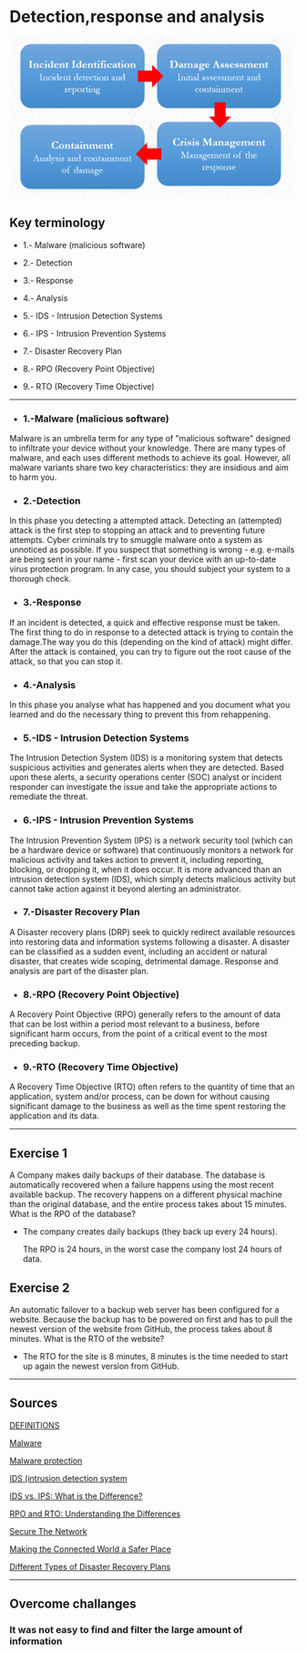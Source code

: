 # Detection,response and analysis

![DRA](../00_includes/SEC-08%20Detection%2C%20response%20and%20analysis/Detection-Response.PNG)


## Key terminology

- 1.- Malware (malicious software)

- 2.- Detection 

- 3.- Response

- 4.- Analysis 

- 5.- IDS - Intrusion Detection Systems

- 6.- IPS - Intrusion Prevention Systems

- 7.- Disaster Recovery Plan

- 8.- RPO (Recovery Point Objective)

- 9.- RTO (Recovery Time Objective)

---


- ### 1.-Malware (malicious software)
Malware is an umbrella term for any type of "malicious software" designed to infiltrate your device without your knowledge. There are many types of malware, and each uses different methods to achieve its goal. However, all malware variants share two key characteristics: they are insidious and aim to harm you.

- ### 2.-Detection
In this phase you detecting a attempted attack. Detecting an (attempted) attack is the first step to stopping an attack and to preventing future attempts.
Cyber ​​criminals try to smuggle malware onto a system as unnoticed as possible. If you suspect that something is wrong - e.g. e-mails are being sent in your name - first scan your device with an up-to-date virus protection program. In any case, you should subject your system to a thorough check.

- ### 3.-Response
If an incident is detected, a quick and effective response must be taken.
The first thing to do in response to a detected attack is trying to contain the damage.The way you do this (depending on the kind of attack) might differ. After the attack is contained, you can try to figure out the root cause of the attack, so that you can stop it.

- ###  4.-Analysis
In this phase you analyse what has happened and you document what you learned and do the necessary thing to prevent this from rehappening.

- ### 5.-IDS - Intrusion Detection Systems
The Intrusion Detection System (IDS) is a monitoring system that detects suspicious activities and generates alerts when they are detected. Based upon these alerts, a security operations center (SOC) analyst or incident responder can investigate the issue and take the appropriate actions to remediate the threat.

- ### 6.-IPS - Intrusion Prevention Systems
The Intrusion Prevention System (IPS) is a network security tool (which can be a hardware device or software) that continuously monitors a network for malicious activity and takes action to prevent it, including reporting, blocking, or dropping it, when it does occur. It is more advanced than an intrusion detection system (IDS), which simply detects malicious activity but cannot take action against it beyond alerting an administrator.

- ### 7.-Disaster Recovery Plan
A Disaster recovery plans (DRP) seek to quickly redirect available resources into restoring data and information systems following a disaster. A disaster can be classified as a sudden event, including an accident or natural disaster, that creates wide scoping, detrimental damage. Response and analysis are part of the disaster plan.

- ### 8.-RPO (Recovery Point Objective)
A Recovery Point Objective (RPO) generally refers to the amount of data that can be lost within a period most relevant to a business, before significant harm occurs, from the point of a critical event to the most preceding backup.

- ### 9.-RTO (Recovery Time Objective)
A Recovery Time Objective (RTO) often refers to the quantity of time that an application, system and/or process, can be down for without causing significant damage to the business as well as the time spent restoring the application and its data.

---


## Exercise 1

A Company makes daily backups of their database. The database is automatically recovered when a failure happens using the most recent available backup. The recovery happens on a different physical machine than the original database, and the entire process takes about 15 minutes. What is the RPO of the database?

- The company creates daily backups (they back up every 24 hours).

  The RPO is 24 hours, in the worst case the company lost 24 hours of data.

## Exercise 2

An automatic failover to a backup web server has been configured for a website. Because the backup has to be powered on first and has to pull the newest version of the website from GitHub, the process takes about 8 minutes. What is the RTO of the website?

- The RTO for the site is 8 minutes, 8 minutes is the time needed to start up again the newest version from GitHub.

---


## Sources

[DEFINITIONS](https://www.kaspersky.com/resource-center/definitions/)

[Malware](https://www.paloaltonetworks.com/cyberpedia/what-is-malware)

[Malware protection](https://www.cisco.com/c/en/us/products/security/advanced-malware-protection/)

[IDS (intrusion detection system](https://www.barracuda.com/glossary/intrusion-detection-system)

[IDS vs. IPS: What is the Difference?](https://www.varonis.com/blog/ids-vs-ips)

[RPO and RTO: Understanding the Differences](https://www.enterprisestorageforum.com/management/rpo-and-rto-understanding-the-differences/)

[Secure The Network](https://www.checkpoint.com/cyber-hub/network-security/)

[Making the Connected World a Safer Place](https://www.cisecurity.org/insights/spotlight/)


[Different Types of Disaster Recovery Plans](https://sados.com/blog/types-of-disaster-recovery-plans/)

---

## Overcome challanges

### It was not easy to find and filter the large amount of information